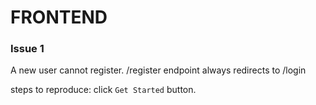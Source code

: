 # FRONTEND
### Issue 1
A new user cannot register. /register endpoint always redirects to /login

steps to reproduce:
click `Get Started` button.